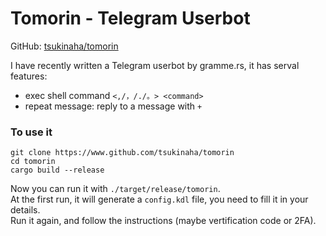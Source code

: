 # Tomorin - Telegram Userbot

GitHub: [tsukinaha/tomorin](https://www.github.com/tsukinaha/tomorin)

I have recently written a Telegram userbot by gramme.rs, it has serval features:
- exec shell command `<,/，/./。> <command>`
- repeat message: reply to a message with `+`

### To use it

```shell
git clone https://www.github.com/tsukinaha/tomorin
cd tomorin
cargo build --release
```

Now you can run it with `./target/release/tomorin`.   
At the first run, it will generate a `config.kdl` file, you need to fill it in your details.    
Run it again, and follow the instructions (maybe vertification code or 2FA).

